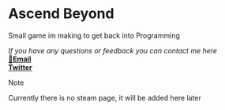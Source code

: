 # Ascend Beyond
Small game im making to get back into Programming

_If you have any questions or feedback you can contact me here_  
**[:e-mail:Email](mailto:AscendBeyond@ldkng.dev?subject=[GitHub]%20Ascend%20Beyond)**  
**[Twitter](https://x.com/Florentin_Ldkng)**


> [!NOTE]
> Currently there is no steam page, it will be added here later
